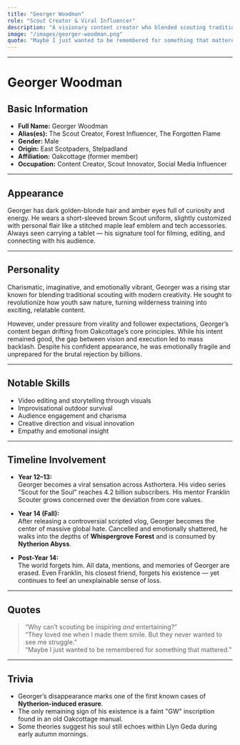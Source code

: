 ```yaml
---
title: "Georger Woodman"
role: "Scout Creator & Viral Influencer"
description: "A visionary content creator who blended scouting tradition with modern digital storytelling. Once beloved by billions, he vanished mysteriously into the Nytherion Abyss, erasing all traces of his existence — except a lingering echo in Whispergrove."
image: "/images/georger-woodman.png"
quote: "Maybe I just wanted to be remembered for something that mattered."
---
```

---
# Georger Woodman

## Basic Information
- **Full Name:** Georger Woodman  
- **Alias(es):** The Scout Creator, Forest Influencer, The Forgotten Flame  
- **Gender:** Male  
- **Origin:** East Scotpaders, Stelpadland  
- **Affiliation:** Oakcottage (former member)  
- **Occupation:** Content Creator, Scout Innovator, Social Media Influencer  

---

## Appearance
Georger has dark golden-blonde hair and amber eyes full of curiosity and energy. He wears a short-sleeved brown Scout uniform, slightly customized with personal flair like a stitched maple leaf emblem and tech accessories. Always seen carrying a tablet — his signature tool for filming, editing, and connecting with his audience.

---

## Personality
Charismatic, imaginative, and emotionally vibrant, Georger was a rising star known for blending traditional scouting with modern creativity. He sought to revolutionize how youth saw nature, turning wilderness training into exciting, relatable content.

However, under pressure from virality and follower expectations, Georger’s content began drifting from Oakcottage’s core principles. While his intent remained good, the gap between vision and execution led to mass backlash. Despite his confident appearance, he was emotionally fragile and unprepared for the brutal rejection by billions.

---

## Notable Skills
- Video editing and storytelling through visuals  
- Improvisational outdoor survival  
- Audience engagement and charisma  
- Creative direction and visual innovation  
- Empathy and emotional insight  

---

## Timeline Involvement
- **Year 12–13:**  
  Georger becomes a viral sensation across Asthortera. His video series "Scout for the Soul" reaches 4.2 billion subscribers. His mentor Franklin Scouter grows concerned over the deviation from core values.

- **Year 14 (Fall):**  
  After releasing a controversial scripted vlog, Georger becomes the center of massive global hate. Cancelled and emotionally shattered, he walks into the depths of **Whispergrove Forest** and is consumed by **Nytherion Abyss**.

- **Post-Year 14:**  
  The world forgets him. All data, mentions, and memories of Georger are erased. Even Franklin, his closest friend, forgets his existence — yet continues to feel an unexplainable sense of loss.

---

## Quotes
> “Why can’t scouting be inspiring *and* entertaining?”  
> “They loved me when I made them smile. But they never wanted to see me struggle.”  
> “Maybe I just wanted to be remembered for something that mattered.”

---

## Trivia
- Georger’s disappearance marks one of the first known cases of **Nytherion-induced erasure**.  
- The only remaining sign of his existence is a faint "GW" inscription found in an old Oakcottage manual.  
- Some theories suggest his soul still echoes within Llyn Geda during early autumn mornings.

